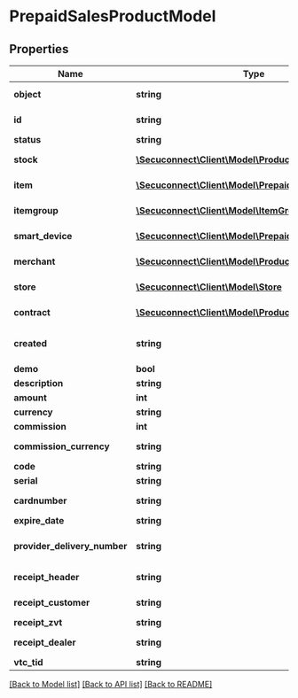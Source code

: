 # PrepaidSalesProductModel

## Properties
Name | Type | Description | Notes
------------ | ------------- | ------------- | -------------
**object** | **string** | Object of prepaid sale | 
**id** | **string** | Id of prepaid sale | 
**status** | **string** | Status | 
**stock** | [**\Secuconnect\Client\Model\ProductInstanceUID**](ProductInstanceUID.md) | Prepaid stock | 
**item** | [**\Secuconnect\Client\Model\PrepaidSalesItem**](PrepaidSalesItem.md) | Prepaid item | 
**itemgroup** | [**\Secuconnect\Client\Model\ItemGroup**](ItemGroup.md) | Prepaid item group | 
**smart_device** | [**\Secuconnect\Client\Model\PrepaidSalesSmartDevice**](PrepaidSalesSmartDevice.md) | Smart device | 
**merchant** | [**\Secuconnect\Client\Model\ProductInstanceUID**](ProductInstanceUID.md) | General merchant | 
**store** | [**\Secuconnect\Client\Model\Store**](Store.md) | General store | 
**contract** | [**\Secuconnect\Client\Model\ProductInstanceUID**](ProductInstanceUID.md) | Prepaid contract | 
**created** | **string** | Prepaid sale creation date | 
**demo** | **bool** | Demo | 
**description** | **string** | Description | 
**amount** | **int** | Amount | 
**currency** | **string** | Currency | 
**commission** | **int** | Commission | 
**commission_currency** | **string** | Commission currency | 
**code** | **string** | Code | 
**serial** | **string** | Serial | 
**cardnumber** | **string** | Card number | 
**expire_date** | **string** | Expire date | 
**provider_delivery_number** | **string** | Provider delivery number | 
**receipt_header** | **string** | Receipt header | 
**receipt_customer** | **string** | Receipt customer | 
**receipt_zvt** | **string** | Receipt zvt | 
**receipt_dealer** | **string** | Receipt dealer | 
**vtc_tid** | **string** | Vtc tid | 

[[Back to Model list]](../README.md#documentation-for-models) [[Back to API list]](../README.md#documentation-for-api-endpoints) [[Back to README]](../../README.md)


